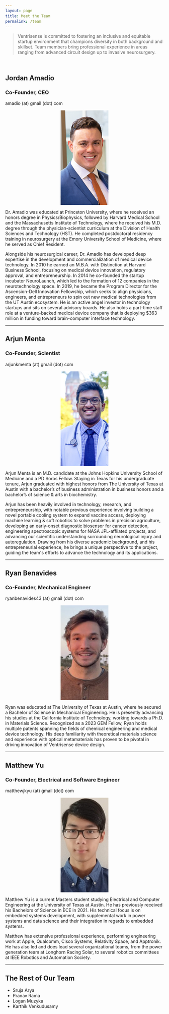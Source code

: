 ```yaml
---
layout: page
title: Meet the Team
permalink: /team
---
```


> Ventrisense is committed to fostering an inclusive and equitable startup
> environment that champions diversity in both background and skillset. Team
> members bring professional experience in areas ranging from advanced circuit
> design up to invasive neurosurgery.

<br>

## Jordan Amadio

### Co-Founder, CEO

amadio (at) gmail (dot) com

<img class="img" style="height: 300px; display: block; margin-left: auto;
margin-right: auto; width: 30%; object-fit: cover;" src="./assets/jordan_amadio.png" alt="Jordan
Amadio">

Dr. Amadio was educated at Princeton University, where he received an honors
degree in Physics/Biophysics, followed by Harvard Medical School and the
Massachusetts Institute of Technology, where he received his M.D. degree through
the physician-scientist curriculum at the Division of Health Sciences and
Technology (HST). He completed postdoctoral residency training in neurosurgery
at the Emory University School of Medicine, where he served as Chief Resident.

Alongside his neurosurgical career, Dr. Amadio has developed deep expertise in
the development and commercialization of medical device technology. In 2010 he
earned an M.B.A. with Distinction at Harvard Business School, focusing on
medical device innovation, regulatory approval, and entrepreneurship. In 2014 he
co-founded the startup incubator NeuroLaunch, which led to the formation of 12
companies in the neurotechnology space. In 2019, he became the Program Director
for the Ascension-Dell Innovation Fellowship, which seeks to align physicians,
engineers, and entrepreneurs to spin out new medical technologies from the UT
Austin ecosystem. He is an active angel investor in technology startups and sits
on several advisory boards. He also holds a part-time staff role at a
venture-backed medical device company that is deploying $363 million in funding
toward brain-computer interface technology.

---

## Arjun Menta

### Co-Founder, Scientist

arjunkmenta (at) gmail (dot) com

<img class="img" style="height: 300px; display: block; margin-left: auto;
margin-right: auto; width: 30%; object-fit: cover;" src="./assets/arjun_menta.png" alt="Arjun
Menta">

Arjun Menta is an M.D. candidate at the Johns Hopkins University School of
Medicine and a PD Soros Fellow. Staying in Texas for his undergraduate tenure,
Arjun graduated with highest honors from The University of Texas at Austin with
a bachelor’s of business administration in business honors and a bachelor’s of
science & arts in biochemistry.

Arjun has been heavily involved in technology, research, and entrepreneurship,
with notable previous experience involving building a novel portable cooling
system to expand vaccine access, deploying machine learning & soft robotics to
solve problems in precision agriculture, developing an early-onset diagnostic
biosensor for cancer detection, engineering spectroscopic systems for NASA
JPL-affliated projects, and advancing our scientific understanding surrounding
neurological injury and autoregulation. Drawing from his diverse academic
background, and his entrepreneurial experience, he brings a unique perspective
to the project, guiding the team's efforts to advance the technology and its
applications.

---

## Ryan Benavides

### Co-Founder, Mechanical Engineer

ryanbenavides43 (at) gmail (dot) com

<img class="img" style="height: 300px; display: block; margin-left: auto;
margin-right: auto; width: 30%; object-fit: cover;" src="./assets/ryan_benavides.png" alt="Ryan Benavides">

Ryan was educated at The University of Texas at Austin, where he secured a
Bachelor of Science in Mechanical Engineering. He is presently advancing his
studies at the California Institute of Technology, working towards a Ph.D. in
Materials Science. Recognized as a 2023 GEM Fellow, Ryan holds multiple patents
spanning the fields of chemical engineering and medical device technology. His
deep familiarity with theoretical materials science and experience with optical
metamaterials has proven to be pivotal in driving innovation of Ventrisense
device design.

---

## Matthew Yu

### Co-Founder, Electrical and Software Engineer

matthewjkyu (at) gmail (dot) com

<img class="img" style="height: 300px; display: block; margin-left: auto;
margin-right: auto; width: 30%; object-fit: cover;" src="./assets/matthew_yu.png" alt="Matthew
Yu">

Matthew Yu is a current Masters student studying Electrical and Computer
Engineering at the University of Texas at Austin. He has previously received his
Bachelors of Science in ECE in 2021. His technical focus is on embedded systems
development, with supplemental work in power systems and data science and their
integration in regards to embedded systems.

Matthew has extensive professional experience, performing engineering work at
Apple, Qualcomm, Cisco Systems, Relativity Space, and Apptronik. He has also led
and does lead several organizational teams, from the power generation team at
Longhorn Racing Solar, to several robotics committees at IEEE Robotics and
Automation Society.

---

## The Rest of Our Team

- Sruja Arya
- Pranav Rama
- Logan Muzyka
- Karthik Venkudusamy

<!-- Get cards from IEEE RAS -->
